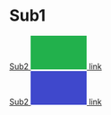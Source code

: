 # Sub1

[Sub2 ![im](Sub/Image2.png) link](Sub/Sub2.md)  
[Sub2 ![im](Sub/SubSub/Image3.png) link](Sub/SubSub/Sub3.md)  

